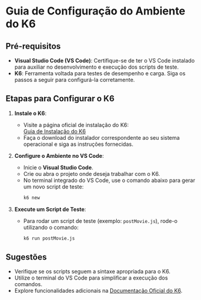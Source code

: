 # Guia de Configuração do Ambiente do K6

## Pré-requisitos

- **Visual Studio Code (VS Code)**: Certifique-se de ter o VS Code instalado para auxiliar no desenvolvimento e execução dos scripts de teste.
- **K6**: Ferramenta voltada para testes de desempenho e carga. Siga os passos a seguir para configurá-la corretamente.

## Etapas para Configurar o K6

1. **Instale o K6**:

   - Visite a página oficial de instalação do K6:  
     [Guia de Instalação do K6](https://grafana.com/docs/k6/latest/set-up/install-k6/)
   - Faça o download do instalador correspondente ao seu sistema operacional e siga as instruções fornecidas.

2. **Configure o Ambiente no VS Code**:

   - Inicie o **Visual Studio Code**.
   - Crie ou abra o projeto onde deseja trabalhar com o K6.
   - No terminal integrado do VS Code, use o comando abaixo para gerar um novo script de teste:
     ```bash
     k6 new
     ```

3. **Execute um Script de Teste**:
   - Para rodar um script de teste (exemplo: `postMovie.js`), rode-o utilizando o comando:
     ```bash
     k6 run postMovie.js
     ```

## Sugestões

- Verifique se os scripts seguem a sintaxe apropriada para o K6.
- Utilize o terminal do VS Code para simplificar a execução dos comandos.
- Explore funcionalidades adicionais na [Documentação Oficial do K6](https://grafana.com/docs/k6/latest/get-started/running-k6/).
